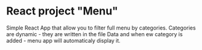 # React project "Menu"


Simple React App that allow you to filter full menu by categories.
Categories are dynamic - they are written in the file Data and when ew category is added - menu app will automaticaly display it.

